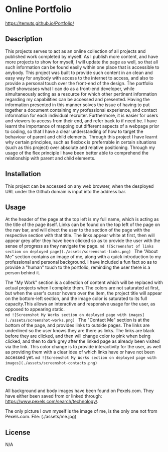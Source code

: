 # Online Portfolio 
https://temuts.github.io/Portfolio/

## Description
This projects serves to act as an online collection of all projects and published work completed by myself. As I publish more content, and have more projects to show for myself, I will update the page as well, so that all such information can be found easily within one place that is accessible to anybody. This project was built to provide such content in an clean and easy way for anybody with access to the internet to access, and also to provide a personal touch over the front-end of the design. The portfolio itself showcases what I can do as a front-end developer, while simultaneously acting as a resource for which other pertinent information regarding my capabilities can be accessed and presented. 
Having the information presented in this manner solves the issue of having to put together a document containing my professional experience, and contact information for each individual recruiter. Furthermore, it is easier for users and viewers to access from their end, and refer back to if need be. 
I have learnt the importance of mapping out different aspects of a webpage prior to coding, so that I have a clear understanding of how to target the behaviour of parent and child elements. Through this project I have learnt why certain principles, such as flexbox is preferrable in certain situations (such as this project) over absolute and relative positioning. Through my usage of the flex principle I have been better able to comprehend the relationship with parent and child elements. 

## Installation
This project can be accessed on any web browser, when the desployed URL under the Github domain is input into the address bar. 

## Usage
At the header of the page at the top left is my full name, which is acting as the title of the page itself. 
Links can be found on the top left of the page on the nav bar, and will direct the user to the section of the page with the respective section with that title. 
The links appear white at first, then will appear grey after they have been clicked so as to provide the user with the sense of progress as they navigate the page. 
    ```md
    ![Screenshot of links section on deployed page](./assets/screenshot-links.png)
    ```
The "About Me" section contains an image of me, along with a quick introduction to my professional and personal background. I have included a fun fact so as to provide a "human" touch to the portfolio, reminding the user there is a person behind it. 

The "My Work" section is a collection of content which will be replaced with actual projects when I complete them. The colors are not saturated at first, but when the user's cursor hovers over the item, the project title will appear on the bottom-left section, and the image color is saturated to its full capacity.This allows an interactive and responsive usage for the user, as opposed to appearing static.  
    ```md
    ![Screenshot My Works section on deployed page with images](./assets/screenshot-works.png)
    ```
The "Contact Me" section is at the bottom of the page, and provides links to outside pages. The links are underlined so the user knows they are there as links. The links are black before they are clicked, and then will change color to pink when being clicked, and then to dark grey after the linked page as already been visited via the link. This color change is to provide interactivity for the user, as well as providing them with a clear idea of which links have or have not been accessed yet. 
    ```md
    ![Screenshot My Works section on deployed page with images](./assets/screenshot-contacts.png)
    ```
## Credits
All background and body images have been found on Pexels.com. They have either been saved from or linked through: https://www.pexels.com/search/technology/. 

The only picture I own myself is the image of me, is the only one not from Pexels.com. File: (./assets/me.jpg) 

## License
N/A


